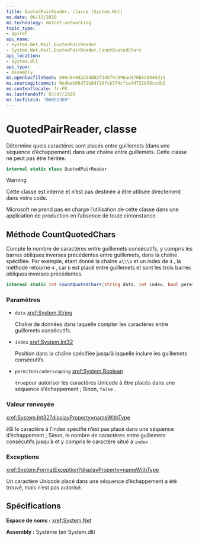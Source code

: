 ```yaml
---
title: QuotedPairReader, classe (System.Net)
ms.date: 06/12/2020
ms.technology: dotnet-networking
topic_type:
- apiref
api_name:
- System.Net.Mail.QuotedPairReader
- System.Net.Mail.QuotedPairReader.CountQuotedChars
api_location:
- System.dll
api_type:
- Assembly
ms.openlocfilehash: 898c6e9d2d5dd02f3d5f9c096ad470b5dd445d1d
ms.sourcegitcommit: 0edbeb66d71b8df10fcb374cfca4d731b58ccdb2
ms.contentlocale: fr-FR
ms.lasthandoff: 07/07/2020
ms.locfileid: "86051309"
---
```

# <a name="quotedpairreader-class"></a>QuotedPairReader, classe

Détermine quels caractères sont placés entre guillemets (dans une séquence d’échappement) dans une chaîne entre guillemets. Cette classe ne peut pas être héritée.

```csharp
internal static class QuotedPairReader
```

> [!WARNING]
> Cette classe est interne et n’est pas destinée à être utilisée directement dans votre code.
>
> Microsoft ne prend pas en charge l’utilisation de cette classe dans une application de production en l’absence de toute circonstance.

## <a name="countquotedchars-method"></a>Méthode CountQuotedChars

Compte le nombre de caractères entre guillemets consécutifs, y compris les barres obliques inverses précédentes entre guillemets, dans la chaîne spécifiée. Par exemple, étant donné la chaîne `a\\\b` et un index de `4` , la méthode retourne `4` , car `b` est placé entre guillemets et sont les trois barres obliques inverses précédentes.

```csharp
internal static int CountQuotedChars(string data, int index, bool permitUnicodeEscaping)
```

### <a name="parameters"></a>Paramètres

- `data` <xref:System.String>

  Chaîne de données dans laquelle compter les caractères entre guillemets consécutifs.

- `index` <xref:System.Int32>

  Position dans la chaîne spécifiée jusqu’à laquelle inclure les guillemets consécutifs.

- `permitUnicodeEscaping` <xref:System.Boolean>

  `true`pour autoriser les caractères Unicode à être placés dans une séquence d’échappement ; Sinon, `false` .

### <a name="return-value"></a>Valeur renvoyée

<xref:System.Int32?displayProperty=nameWithType>

`0`Si le caractère à l’index spécifié n’est pas placé dans une séquence d’échappement ; Sinon, le nombre de caractères entre guillemets consécutifs jusqu’à et y compris le caractère situé à `index` .

### <a name="exceptions"></a>Exceptions

<xref:System.FormatException?displayProperty=nameWithType>

Un caractère Unicode placé dans une séquence d’échappement a été trouvé, mais n’est pas autorisé.

## <a name="requirements"></a>Spécifications

**Espace de noms :** <xref:System.Net>

**Assembly :** Système (en System.dll)
